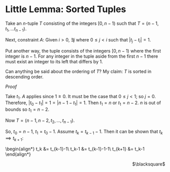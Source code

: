 # Little Lemma: Sorted Tuples

Take an $n$-tuple $T$ consisting of the integers $[0,n-1)$ such that $T = (n-1,t_1,...t_{n-1})$.

Next, constraint $A$: Given $i>0$, $\exists j$ where $0\leq j\lt i$ such that $|t_j-t_i|=1$.

Put another way, the tuple consists of the integers $[0,n-1)$ where the first integer is $n-1$. For any
integer in the tuple aside from the first $n-1$ there must exist an integer to its left that differs by 1.  

Can anything be said about the ordering of $T$? My claim: $T$ is sorted in descending order.

_Proof_

Take $t_1$. $A$ applies since $1\geq 0$. It must be the case that $0\leq j\lt 1$; so $j=0$.
Therefore, $|t_0-t_1| = 1 = |n-1-t_1| = 1$. Then $t_1=n$ or $t_1=n-2$. $n$ is out of bounds so
$t_1=n-2$.

Now $T=(n-1,n-2,t_2,...,t_{n-1})$.

So, $t_0=n-1$, $t_1=t_0-1$. Assume $t_k=t_{k-1}-1$. Then it can be shown that $t_k\implies t_{k+1}$:

\begin{align*}
t_k &= t_{k-1}-1\\
t_k-1 &= t_{k-1}-1-1\\
t_{k+1} &= t_k-1 
\end{align*}

<div style="float: right;">
$\blacksquare$
</div>